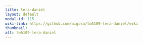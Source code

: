 ```yaml
---
title: lera-daniel
layout: default
modal-id: 115
wiki-link: https://github.com/aigora/twA109-lera-daniel/wiki
thumbnail: 
alt: twA109-lera-daniel
---
```


